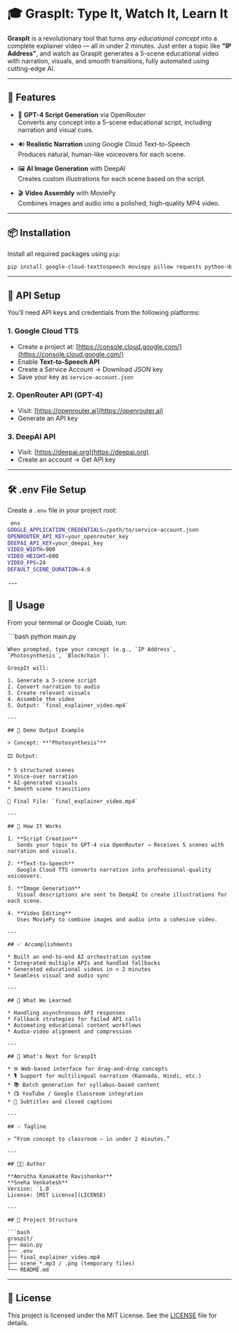 # 🎓 GraspIt: Type It, Watch It, Learn It

**GraspIt** is a revolutionary tool that turns *any educational concept* into a complete explainer video — all in under 2 minutes. Just enter a topic like **"IP Address"**, and watch as GraspIt generates a 5-scene educational video with narration, visuals, and smooth transitions, fully automated using cutting-edge AI.

---

## 🌟 Features

- 💬 **GPT-4 Script Generation** via OpenRouter  
  Converts any concept into a 5-scene educational script, including narration and visual cues.

- 🔊 **Realistic Narration** using Google Cloud Text-to-Speech  
  Produces natural, human-like voiceovers for each scene.

- 🖼️ **AI Image Generation** with DeepAI  
  Creates custom illustrations for each scene based on the script.

- 🎬 **Video Assembly** with MoviePy  
  Combines images and audio into a polished, high-quality MP4 video.

---

## 📦 Installation

Install all required packages using `pip`:

```bash
pip install google-cloud-texttospeech moviepy pillow requests python-dotenv
```
---

## 🔐 API Setup

You’ll need API keys and credentials from the following platforms:

### 1. Google Cloud TTS

* Create a project at: [https://console.cloud.google.com/](https://console.cloud.google.com/)
* Enable **Text-to-Speech API**
* Create a Service Account → Download JSON key
* Save your key as `service-account.json`

### 2. OpenRouter API (GPT-4)

* Visit: [https://openrouter.ai](https://openrouter.ai)
* Generate an API key

### 3. DeepAI API

* Visit: [https://deepai.org](https://deepai.org)
* Create an account → Get API key

---

## 🛠 .env File Setup

Create a `.env` file in your project root:

```bash
 ⁠env
GOOGLE_APPLICATION_CREDENTIALS=/path/to/service-account.json
OPENROUTER_API_KEY=your_openrouter_key
DEEPAI_API_KEY=your_deepai_key
VIDEO_WIDTH=900
VIDEO_HEIGHT=600
VIDEO_FPS=24
DEFAULT_SCENE_DURATION=4.0
```

⁠ ---

## 🚀 Usage

From your terminal or Google Colab, run:

 ⁠```bash
python main.py

```
When prompted, type your concept (e.g., `IP Address`, `Photosynthesis`, `Blockchain`).

GraspIt will:

1. Generate a 5-scene script
2. Convert narration to audio
3. Create relevant visuals
4. Assemble the video
5. Output: `final_explainer_video.mp4`

---

## 🧪 Demo Output Example

> Concept: **"Photosynthesis"**

🎞️ Output:

* 5 structured scenes
* Voice-over narration
* AI-generated visuals
* Smooth scene transitions

📁 Final File: `final_explainer_video.mp4`

---

## 🧠 How It Works

1. **Script Creation**
   Sends your topic to GPT-4 via OpenRouter → Receives 5 scenes with narration and visuals.

2. **Text-to-Speech**
   Google Cloud TTS converts narration into professional-quality voiceovers.

3. **Image Generation**
   Visual descriptions are sent to DeepAI to create illustrations for each scene.

4. **Video Editing**
   Uses MoviePy to combine images and audio into a cohesive video.

---

## ✅ Accomplishments

* Built an end-to-end AI orchestration system
* Integrated multiple APIs and handled fallbacks
* Generated educational videos in < 2 minutes
* Seamless visual and audio sync

---

## 🧠 What We Learned

* Handling asynchronous API responses
* Fallback strategies for failed API calls
* Automating educational content workflows
* Audio-video alignment and compression

---

## 🔮 What's Next for GraspIt

* 🌐 Web-based interface for drag-and-drop concepts
* 🎙️ Support for multilingual narration (Kannada, Hindi, etc.)
* 📚 Batch generation for syllabus-based content
* 📺 YouTube / Google Classroom integration
* 📝 Subtitles and closed captions

---

## 💡 Tagline

> “From concept to classroom — in under 2 minutes.”

---

## 🧑‍💻 Author

**Amrutha Kanakatte Ravishankar**
**Sneha Venkatesh**
Version: `1.0`
License: [MIT License](LICENSE)

---

## 📁 Project Structure

```bash
graspit/
├── main.py
├── .env
├── final_explainer_video.mp4
├── scene_*.mp3 / .png (temporary files)
└── README.md

```

---

## 📜 License

This project is licensed under the MIT License.
See the [LICENSE](LICENSE) file for details.



